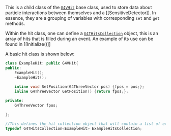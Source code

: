 This is a child class of the [`G4VHit`](https://gitlab.cern.ch/geant4/geant4/-/blob/master/source/digits_hits/hits/include/G4VHit.hh) base class, used to store data about particle interactions between themselves and a [[SensitiveDetector]]. In essence, they are a grouping of variables with corresponding `set` and `get` methods.

Within the hit class, one can define a [`G4THitsCollection`](https://gitlab.cern.ch/geant4/geant4/-/blob/master/source/digits_hits/hits/include/G4THitsCollection.hh) object, this is an array of hits that is filled during an event. An example of its use can be found in [[Initialize()]]

A basic hit class is shown below:
```cpp
class ExampleHit: public G4VHit{
public:
	ExampleHit();
	~ExampleHit();
	
	inline void SetPosition(G4ThreeVector pos) {fpos = pos;};
	inline G4ThreeVector GetPosition() {return fpos;};

private:
	G4ThreeVector fpos;

};

//This defines the hit collection object that will contain a list of examples hits
typedef G4THitsCollection<ExampleHit> ExampleHitsCollection;
```
